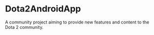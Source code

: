 # Dota2AndroidApp
A community project aiming to provide new features and content to the Dota 2 community.
